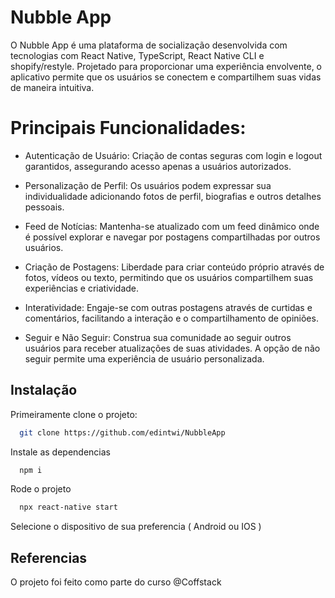 
# Nubble App

O Nubble App é uma plataforma de socialização desenvolvida com tecnologias com React Native, TypeScript, React Native CLI e shopify/restyle. Projetado para proporcionar uma experiência envolvente, o aplicativo permite que os usuários se conectem e compartilhem suas vidas de maneira intuitiva.

# Principais Funcionalidades:

- Autenticação de Usuário: Criação de contas seguras com login e logout garantidos, assegurando acesso apenas a usuários autorizados.

- Personalização de Perfil: Os usuários podem expressar sua individualidade adicionando fotos de perfil, biografias e outros detalhes pessoais.

- Feed de Notícias: Mantenha-se atualizado com um feed dinâmico onde é possível explorar e navegar por postagens compartilhadas por outros usuários.

- Criação de Postagens: Liberdade para criar conteúdo próprio através de fotos, vídeos ou texto, permitindo que os usuários compartilhem suas experiências e criatividade.

- Interatividade: Engaje-se com outras postagens através de curtidas e comentários, facilitando a interação e o compartilhamento de opiniões.

- Seguir e Não Seguir: Construa sua comunidade ao seguir outros usuários para receber atualizações de suas atividades. A opção de não seguir permite uma experiência de usuário personalizada.


## Instalação

Primeiramente clone o projeto:

```bash
  git clone https://github.com/edintwi/NubbleApp
```

Instale as dependencias

```bash
  npm i
```

Rode o projeto 

```bash
  npx react-native start
```

Selecione o dispositivo de sua preferencia ( Android ou IOS )


## Referencias

O projeto foi feito como parte do curso @Coffstack
